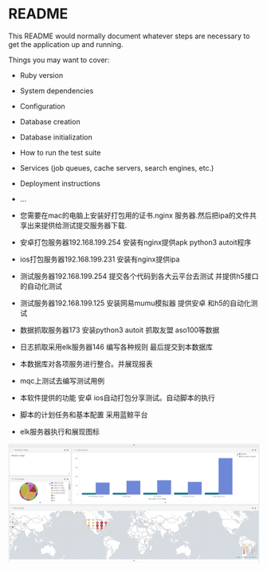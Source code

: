 # README

This README would normally document whatever steps are necessary to get the
application up and running.

Things you may want to cover:

* Ruby version

* System dependencies

* Configuration

* Database creation

* Database initialization

* How to run the test suite

* Services (job queues, cache servers, search engines, etc.)

* Deployment instructions

* ...

* 您需要在mac的电脑上安装好打包用的证书.nginx 服务器.然后把ipa的文件共享出来提供给测试提交服务器下载.

* 安卓打包服务器192.168.199.254 安装有nginx提供apk python3 autoit程序

* ios打包服务器192.168.199.231 安装有nginx提供ipa

* 测试服务器192.168.199.254 提交各个代码到各大云平台去测试 并提供h5接口的自动化测试

* 测试服务器192.168.199.125 安装网易mumu模拟器 提供安卓 和h5的自动化测试

* 数据抓取服务器173 安装python3 autoit 抓取友盟 aso100等数据

* 日志抓取采用elk服务器146 编写各种规则 最后提交到本数据库

* 本数据库对各项服务进行整合。并展现报表

* mqc上测试去编写测试用例

* 本软件提供的功能 安卓 ios自动打包分享测试。自动脚本的执行

* 脚本的计划任务和基本配置 采用蓝鲸平台

* elk服务器执行和展现图标

![数据展示图](img/1.png)